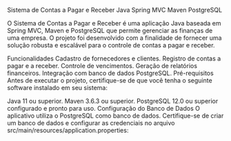 Sistema de Contas a Pagar e Receber
Java
Spring MVC
Maven
PostgreSQL

O Sistema de Contas a Pagar e Receber é uma aplicação Java baseada em Spring MVC, Maven e PostgreSQL que permite gerenciar as finanças de uma empresa. O projeto foi desenvolvido com a finalidade de fornecer uma solução robusta e escalável para o controle de contas a pagar e receber.

Funcionalidades
Cadastro de fornecedores e clientes.
Registro de contas a pagar e a receber.
Controle de vencimentos.
Geração de relatórios financeiros.
Integração com banco de dados PostgreSQL.
Pré-requisitos
Antes de executar o projeto, certifique-se de que você tenha o seguinte software instalado em seu sistema:

Java 11 ou superior.
Maven 3.6.3 ou superior.
PostgreSQL 12.0 ou superior configurado e pronto para uso.
Configuração do Banco de Dados
O aplicativo utiliza o PostgreSQL como banco de dados. Certifique-se de criar um banco de dados e configurar as credenciais no arquivo src/main/resources/application.properties: